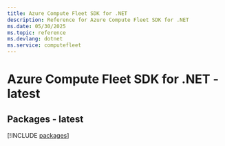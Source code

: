 ```yaml
---
title: Azure Compute Fleet SDK for .NET
description: Reference for Azure Compute Fleet SDK for .NET
ms.date: 05/30/2025
ms.topic: reference
ms.devlang: dotnet
ms.service: computefleet
---
```

# Azure Compute Fleet SDK for .NET - latest
## Packages - latest
[!INCLUDE [packages](compute-fleet-index.md)]